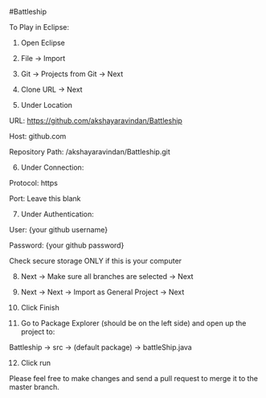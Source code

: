 #Battleship

To Play in Eclipse:

1) Open Eclipse

2) File -> Import

3) Git -> Projects from Git -> Next

4) Clone URL -> Next

5) Under Location

  URL: https://github.com/akshayaravindan/Battleship

  Host: github.com

  Repository Path: /akshayaravindan/Battleship.git

6) Under Connection:

  Protocol: https

  Port: Leave this blank

7) Under Authentication:

  User: {your github username}

  Password: {your github password}

  Check secure storage ONLY if this is your computer

8) Next -> Make sure all branches are selected -> Next

9) Next -> Next -> Import as General Project -> Next

10) Click Finish

11) Go to Package Explorer (should be on the left side) and open up the project to:

  Battleship -> src -> (default package) -> battleShip.java

12) Click run

Please feel free to make changes and send a pull request to merge it to the master branch.
